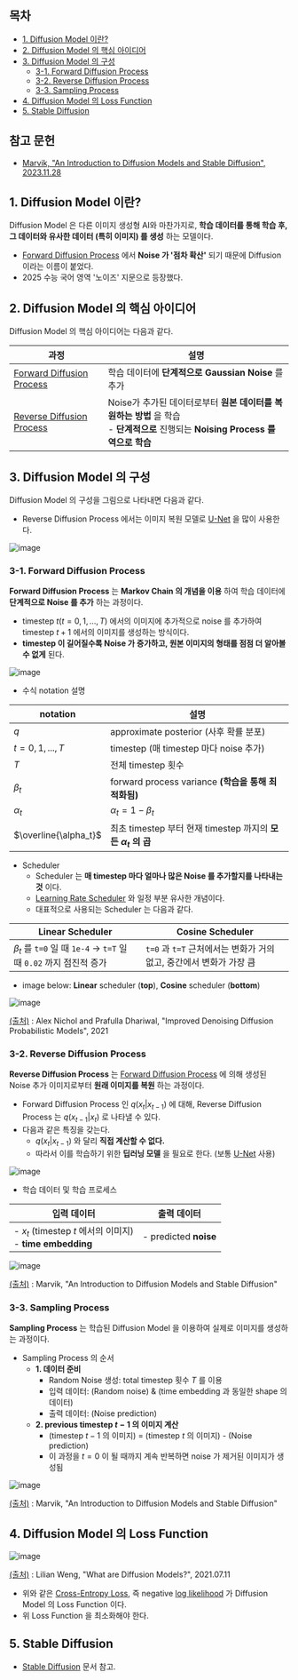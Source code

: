 
## 목차

* [1. Diffusion Model 이란?](#1-diffusion-model-이란)
* [2. Diffusion Model 의 핵심 아이디어](#2-diffusion-model-의-핵심-아이디어)
* [3. Diffusion Model 의 구성](#3-diffusion-model-의-구성)
  * [3-1. Forward Diffusion Process](#3-1-forward-diffusion-process)
  * [3-2. Reverse Diffusion Process](#3-2-reverse-diffusion-process)
  * [3-3. Sampling Process](#3-3-sampling-process)
* [4. Diffusion Model 의 Loss Function](#4-diffusion-model-의-loss-function)
* [5. Stable Diffusion](#5-stable-diffusion)

## 참고 문헌

* [Marvik, "An Introduction to Diffusion Models and Stable Diffusion", 2023.11.28](https://blog.marvik.ai/2023/11/28/an-introduction-to-diffusion-models-and-stable-diffusion/)

## 1. Diffusion Model 이란?

Diffusion Model 은 다른 이미지 생성형 AI와 마찬가지로, **학습 데이터를 통해 학습 후, 그 데이터와 유사한 데이터 (특히 이미지) 를 생성** 하는 모델이다.

* [Forward Diffusion Process](#3-1-forward-diffusion-process) 에서 **Noise 가 '점차 확산'** 되기 때문에 Diffusion 이라는 이름이 붙었다.
* 2025 수능 국어 영역 '노이즈' 지문으로 등장했다.

## 2. Diffusion Model 의 핵심 아이디어

Diffusion Model 의 핵심 아이디어는 다음과 같다.

| 과정                                                          | 설명                                                                                          |
|-------------------------------------------------------------|---------------------------------------------------------------------------------------------|
| [Forward Diffusion Process](#3-1-forward-diffusion-process) | 학습 데이터에 **단계적으로 Gaussian Noise** 를 추가                                                       |
| [Reverse Diffusion Process](#3-2-reverse-diffusion-process) | Noise가 추가된 데이터로부터 **원본 데이터를 복원하는 방법** 을 학습<br>- **단계적으로** 진행되는 **Noising Process 를 역으로 학습** |

## 3. Diffusion Model 의 구성

Diffusion Model 의 구성을 그림으로 나타내면 다음과 같다.

* Reverse Diffusion Process 에서는 이미지 복원 모델로 [U-Net](../Image%20Processing/Model_U-Net.md) 을 많이 사용한다.

![image](images/Diffusion_0.PNG)

### 3-1. Forward Diffusion Process

**Forward Diffusion Process** 는 **Markov Chain 의 개념을 이용** 하여 학습 데이터에 **단계적으로 Noise 를 추가** 하는 과정이다.

* timestep $t (t = 0, 1, ..., T)$ 에서의 이미지에 추가적으로 noise 를 추가하여 timestep $t+1$ 에서의 이미지를 생성하는 방식이다.
* **timestep 이 길어질수록 Noise 가 증가하고, 원본 이미지의 형태를 점점 더 알아볼 수 없게** 된다.

![image](images/Diffusion_1.PNG)

* 수식 notation 설명

| notation              | 설명                                                   |
|-----------------------|------------------------------------------------------|
| $q$                   | approximate posterior (사후 확률 분포)                     |
| $t = 0,1,...,T$       | timestep (매 timestep 마다 noise 추가)                    |
| $T$                   | 전체 timestep 횟수                                       |
| $\beta_t$             | forward process variance **(학습을 통해 최적화됨)**           |
| $\alpha_t$            | $\alpha_t = 1 - \beta_t$                             |
| $\overline{\alpha_t}$ | 최초 timestep 부터 현재 timestep 까지의 **모든 $\alpha_t$ 의 곱** |

* Scheduler
  * Scheduler 는 **매 timestep 마다 얼마나 많은 Noise 를 추가할지를 나타내는 것** 이다.
  * [Learning Rate Scheduler](../AI%20Basics/Deep%20Learning%20Basics/딥러닝_기초_Learning_Rate_Scheduler.md) 와 일정 부분 유사한 개념이다.
  * 대표적으로 사용되는 Scheduler 는 다음과 같다.

| Linear Scheduler                                                          | Cosine Scheduler                                     |
|---------------------------------------------------------------------------|------------------------------------------------------|
| $\beta_t$ 를 ```t=0``` 일 때 ```1e-4``` → ```t=T``` 일 때 ```0.02``` 까지 점진적 증가 | ```t=0``` 과 ```t=T``` 근처에서는 변화가 거의 없고, 중간에서 변화가 가장 큼 |

* image below: **Linear** scheduler (**top**), **Cosine** scheduler (**bottom**)

![image](images/Diffusion_2.PNG)

[(출처)](https://arxiv.org/pdf/2102.09672) : Alex Nichol and Prafulla Dhariwal, "Improved Denoising Diffusion Probabilistic Models", 2021

### 3-2. Reverse Diffusion Process

**Reverse Diffusion Process** 는 [Forward Diffusion Process](#3-1-forward-diffusion-process) 에 의해 생성된 Noise 추가 이미지로부터 **원래 이미지를 복원** 하는 과정이다.

* Forward Diffusion Process 인 $q(x_t|x_{t-1})$ 에 대해, Reverse Diffusion Process 는 $q(x_{t-1}|x_t)$ 로 나타낼 수 있다.
* 다음과 같은 특징을 갖는다.
  * $q(x_t|x_{t-1})$ 와 달리 **직접 계산할 수 없다.**
  * 따라서 이를 학습하기 위한 **딥러닝 모델** 을 필요로 한다. (보통 [U-Net](../Image%20Processing/Model_U-Net.md) 사용)

![image](images/Diffusion_3.PNG)

* 학습 데이터 및 학습 프로세스

| 입력 데이터                                                 | 출력 데이터                |
|--------------------------------------------------------|-----------------------|
| - $x_t$ (timestep $t$ 에서의 이미지)<br>- **time embedding** | - predicted **noise** |

![image](images/Diffusion_4.PNG)

[(출처)](https://blog.marvik.ai/2023/11/28/an-introduction-to-diffusion-models-and-stable-diffusion/) : Marvik, "An Introduction to Diffusion Models and Stable Diffusion"

### 3-3. Sampling Process

**Sampling Process** 는 학습된 Diffusion Model 을 이용하여 실제로 이미지를 생성하는 과정이다.

* Sampling Process 의 순서
  * **1. 데이터 준비**
    * Random Noise 생성: total timestep 횟수 $T$ 를 이용 
    * 입력 데이터: (Random noise) & (time embedding 과 동일한 shape 의 데이터)
    * 출력 데이터: (Noise prediction)
  * **2. previous timestep $t-1$ 의 이미지 계산**
    * (timestep $t-1$ 의 이미지) = (timestep $t$ 의 이미지) - (Noise prediction) 
    * 이 과정을 $t = 0$ 이 될 때까지 계속 반복하면 noise 가 제거된 이미지가 생성됨

![image](images/Diffusion_5.PNG)

[(출처)](https://blog.marvik.ai/2023/11/28/an-introduction-to-diffusion-models-and-stable-diffusion/) : Marvik, "An Introduction to Diffusion Models and Stable Diffusion"

## 4. Diffusion Model 의 Loss Function

![image](images/Diffusion_6.PNG)

[(출처)](https://lilianweng.github.io/posts/2021-07-11-diffusion-models/#:~:text=Diffusion%20models%20are%20inspired%20by,data%20samples%20from%20the%20noise.) : Lilian Weng, "What are Diffusion Models?", 2021.07.11

* 위와 같은 [Cross-Entropy Loss](../AI%20Basics/Deep%20Learning%20Basics/딥러닝_기초_Loss_function.md#2-5-categorical-cross-entropy-loss), 즉 negative [log likelihood](../AI%20Basics/Data%20Science%20Basics/데이터_사이언스_기초_Probability_vs_Likelihood.md#3-1-log-likelihood-로그-가능도-로그-우도) 가 Diffusion Model 의 Loss Function 이다.
* 위 Loss Function 을 최소화해야 한다.

## 5. Stable Diffusion

* [Stable Diffusion](Basics_Stable%20Diffusion.md) 문서 참고.
